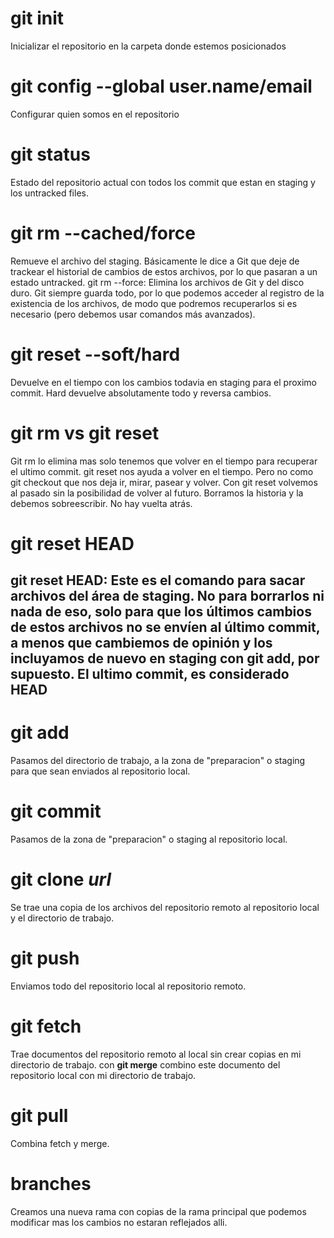 # git init
Inicializar el repositorio en la carpeta donde estemos posicionados

# git config --global user.name/email
Configurar quien somos en el repositorio

# git status
Estado del repositorio actual con todos los commit que estan en staging y los untracked files. 

# git rm --cached/force
Remueve el archivo del staging. Básicamente le dice a Git que deje de trackear el historial de cambios de estos archivos,
por lo que pasaran a un estado untracked.
git rm --force: Elimina los archivos de Git y del disco duro. Git siempre guarda todo, por lo que podemos acceder al registro de la existencia de los archivos, de modo que podremos recuperarlos si es necesario (pero debemos usar comandos más avanzados).

# git reset --soft/hard
Devuelve en el tiempo con los cambios todavia en staging para el proximo commit. 
Hard devuelve absolutamente todo y reversa cambios. 

# git rm vs git reset
Git rm lo elimina mas solo tenemos que volver en el tiempo para recuperar el ultimo commit. 
git reset nos ayuda a volver en el tiempo. Pero no como git checkout que nos deja ir, mirar, pasear y volver. Con git reset volvemos al pasado sin la posibilidad de volver al futuro. Borramos la historia y la debemos sobreescribir. No hay vuelta atrás.

# git reset HEAD
git reset HEAD: Este es el comando para sacar archivos del área de staging. No para borrarlos ni nada de eso,
solo para que los últimos cambios de estos archivos no se envíen al último commit, a menos que cambiemos de opinión y
los incluyamos de nuevo en staging con git add, por supuesto.
El ultimo commit, es considerado **HEAD**
--------------------------------------------------------------------------------------------------------------------------------------------------
# git add
Pasamos del directorio de trabajo, a la zona de "preparacion" o staging para que sean enviados al repositorio local. 

# git commit
Pasamos de la zona de "preparacion" o staging al repositorio local. 

# git clone *url*
Se trae una copia de los archivos del repositorio remoto al repositorio local y el directorio de trabajo. 

# git push 
Enviamos todo del repositorio local al repositorio remoto. 

# git fetch
Trae documentos del repositorio remoto al local sin crear copias en mi directorio de trabajo. 
con **git merge** combino este documento del repositorio local con mi directorio de trabajo. 

# git pull
Combina fetch y merge. 

# branches
Creamos una nueva rama con copias de la rama principal que podemos modificar mas los cambios no estaran reflejados alli. 